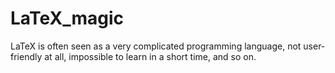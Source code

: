 # LaTeX_magic
LaTeX is often seen as a very complicated programming language, not user-friendly at all, impossible to learn in a short time, and so on.
